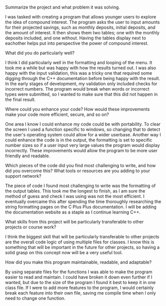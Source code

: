 Summarize the project and what problem it was solving.

I was tasked with creating a program that allows younger users to explore the idea of compound interest. The program asks the user to input amounts for their projected savings, such as monthly deposits, initial deposits, and the amount of interest. It then shows them two tables; one with the monthly deposits included, and one without. Having the tables display next to eachother helps put into perspective the power of compound interest.

What did you do particularly well?

I think I did particularly well in the formatting and looping of the menu. It took me a while but was happy with how the results turned out. I was also happy with the input validation, this was a tricky one that required some digging through the C++ documentation before being happy with the result. In the early stages of development, my validation only included checks for incorrect numbers. The program would break when words or incorrect types were submitted, so I wanted to make sure that this did not happen in the final result.
  
Where could you enhance your code? How would these improvements make your code more efficient, secure, and so on?

One area I know I could enhance my code could be with portability. To clear the screen I used a function specific to windows, so changing that to detect the user's operating system could allow for a wider userbase. Another way I could enhance the code is in the output, the formatting is set to specific number sizes so if a user input very large values the program would display incorrectly. These improvements would allow the program to be more user friendly and readable.
  
Which pieces of the code did you find most challenging to write, and how did you overcome this? What tools or resources are you adding to your support 
network?

The piece of code I found most challenging to write was the formatting of the output tables. This took me the longest to finish, as I am sure the method of guess and check I was using was not the most efficient. I eventually overcame this after spending the time thoroughly researching the string formatting pages on the C Plus Plus documentation. I will be adding the documentation website as a staple as I continue learning C++.
  
What skills from this project will be particularly transferable to other projects or course work?

I think the biggest skill that will be particularly transferable to other projects are the overall code logic of using multiple files for classes. I know this is something that will be important in the future for other projects, so having a solid grasp on this concept now will be a very useful tool.
  
How did you make this program maintainable, readable, and adaptable?

By using separate files for the functions I was able to make the program easier to read and maintain. I could have broken it down even further if I wanted, but due to the size of the program I found it best to keep it in one class file. If I were to add more features to the program, I would certainly break each feature into their own file, saving me compile time when I only need to change one function.
